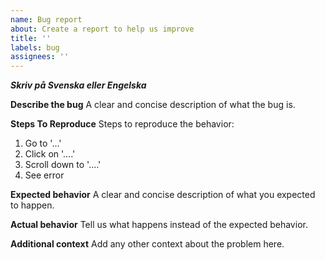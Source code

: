 ```yaml
---
name: Bug report
about: Create a report to help us improve
title: ''
labels: bug
assignees: ''
---
```


**_Skriv på Svenska eller Engelska_**

**Describe the bug**
A clear and concise description of what the bug is.

**Steps To Reproduce**
Steps to reproduce the behavior:

1. Go to '...'
2. Click on '....'
3. Scroll down to '....'
4. See error

**Expected behavior**
A clear and concise description of what you expected to happen.

**Actual behavior**
Tell us what happens instead of the expected behavior.

**Additional context**
Add any other context about the problem here.
